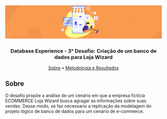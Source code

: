 <h1 align="center">
<h1 align="center">
  <br>
  <img src="https://github.com/CatarinaRRF/bootcamp_database_experience_DIO/blob/e5b0f498d8a7e3384bf2464cbfbc3c4d0bb917be/Desafio-ECOMMERCE/media/banner_ecommerce.png" alt="logo" >
</h1>

<h3 align="center"> Database Experience - 3° Desafio: Criação de um banco de dados para Loja Wizard</h3>

</p>

<p align="center">
  <a href="#sobre">Sobre</a> •
  <a href="#metodologia">Metodologia e Resultados</a>

## Sobre 
O desafio propõe a análise de um cenário em que a empresa fictícia ECOMMERCE Loja Wizard busca agragar as informações sobre suas vendas. Desse modo, se faz necessario a replicação da modelagem do projeto lógico de banco de dados para um cenário de e-commerce.
